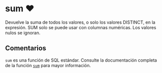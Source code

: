 ﻿---
SidebarGroup: "Funciones de agregación"
Autogenerated: true
---

# sum ❤️ 

Devuelve la suma de todos los valores, o solo los valores DISTINCT, en la expresión. SUM solo se puede usar con columnas numéricas. Los valores nulos se ignoran.

## Comentarios 

`sum` es una función de SQL estándar. Consulte la documentación completa de la función [`sum`](https://learn.microsoft.com/es-es/sql/t-sql/functions/sum-transact-sql) para mayor información.
